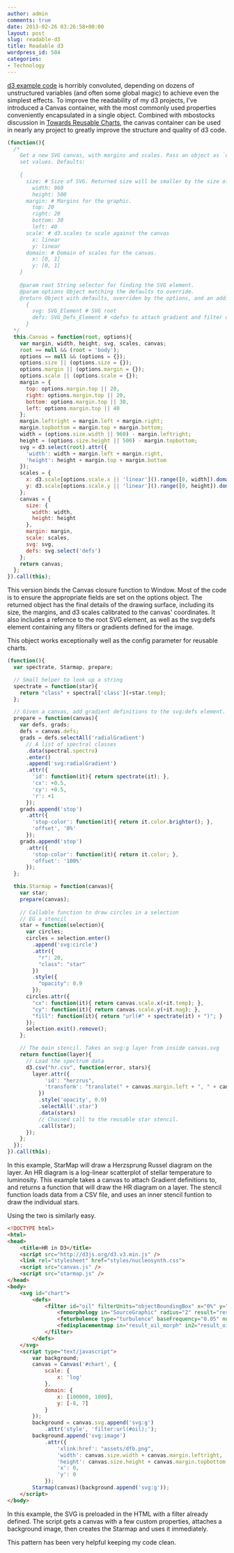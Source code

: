 ```yaml
---
author: admin
comments: true
date: 2013-02-26 03:26:58+00:00
layout: post
slug: readable-d3
title: Readable d3
wordpress_id: 504
categories:
- Technology
---
```


[d3 example code](https://github.com/mbostock/d3/wiki/Gallery) is horribly convoluted, depending on dozens of unstructured variables (and often some global magic) to achieve even the simplest effects. To improve the readability of my d3 projects, I've introduced a Canvas container, with the most commonly used properties conveniently encapsulated in a single object. Combined with mbostocks discussion in [Towards Reusable Charts](http://bost.ocks.org/mike/chart/), the canvas container can be used in nearly any project to greatly improve the structure and quality of d3 code.

<!-- more -->

```javascript "Readable Canvas (canvas.js)" https://gist.github.com/DavidSouther/5035560#file-canvas-js 
(function(){
  /*
    Get a new SVG canvas, with margins and scales. Pass an object as `options` to
    set values. Defaults:
  
    {
      size: # Size of SVG. Returned size will be smaller by the size of the margins.
        width: 960
        height: 500
      margin: # Margins for the graphic.
        top: 20
        right: 20
        bottom: 30
        left: 40
      scale: # d3.scales to scale against the canvas
        x: linear
        y: linear
      domain: # Domain of scales for the canvas.
        x: [0, 1]
        y: [0, 1]
    }
 
    @param root String selector for finding the SVG element.
    @param options Object matching the defaults to override.
    @return Object with defaults, overriden by the options, and an additional two properties:
      {
        svg: SVG_Element # SVG root
        defs: SVG_Defs_Element # <defs> to attach gradient and filter definitions to.
      }
  */
  this.Canvas = function(root, options){
    var margin, width, height, svg, scales, canvas;
    root == null && (root = 'body');
    options == null && (options = {});
    options.size || (options.size = {});
    options.margin || (options.margin = {});
    options.scale || (options.scale = {});
    margin = {
      top: options.margin.top || 20,
      right: options.margin.top || 20,
      bottom: options.margin.top || 30,
      left: options.margin.top || 40
    };
    margin.leftright = margin.left + margin.right;
    margin.topbottom = margin.top + margin.bottom;
    width = (options.size.width || 960) - margin.leftright;
    height = (options.size.height || 500) - margin.topbottom;
    svg = d3.select(root).attr({
      'width': width + margin.left + margin.right,
      'height': height + margin.top + margin.bottom
    });
    scales = {
      x: d3.scale[options.scale.x || 'linear']().range([0, width]).domain(options.domain.x || [0, 1]).nice(),
      y: d3.scale[options.scale.y || 'linear']().range([0, height]).domain(options.domain.y || [0, 1]).nice()
    };
    canvas = {
      size: {
        width: width,
        height: height
      },
      margin: margin,
      scale: scales,
      svg: svg,
      defs: svg.select('defs')
    };
    return canvas;
  };
}).call(this);
```

This version binds the Canvas closure function to Window. Most of the code is to ensure the appropriate fields are set on the options object. The returned object has the final details of the drawing surface, including its size, the margins, and d3 scales calibrated to the canvas' coordinates. It also includes a refernce to the root SVG element, as well as the svg:defs element containing any filters or gradients defined for the image.

This object works exceptionally well as the config parameter for reusable charts.

```javascript Herzsprung Russel Diagram (starmap.js) https://gist.github.com/DavidSouther/5035560#file-starmap-js
(function(){
  var spectrate, Starmap, prepare;

  // Small helper to look up a string
  spectrate = function(star){
    return "class" + spectral['class'](+star.temp);
  };

  // Given a canvas, add gradient definitions to the svg:defs element.
  prepare = function(canvas){
    var defs, grads;
    defs = canvas.defs;
    grads = defs.selectAll('radialGradient')
      // A list of spectral classes
      .data(spectral.spectro)
      .enter()
      .append('svg:radialGradient')
      .attr({
        'id': function(it){ return spectrate(it); },
        'cx': +0.5,
        'cy': +0.5,
        'r': +1
      });
    grads.append('stop')
      .attr({
        'stop-color': function(it){ return it.color.brighter(); },
        'offset', '0%'
      });
    grads.append('stop')
      .attr({
        'stop-color': function(it){ return it.color; },
        'offset': '100%'
      });
  };

  this.Starmap = function(canvas){
    var star;
    prepare(canvas);
 
    // Callable function to draw circles in a selection
    // EG a stencil
    star = function(selection){
      var circles;
      circles = selection.enter()
        .append('svg:circle')
        .attr({
          "r": 20,
          "class": "star"
        })
        .style({
          "opacity": 0.9
        });
      circles.attr({
        "cx": function(it){ return canvas.scale.x(+it.temp); },
        "cy": function(it){ return canvas.scale.y(+it.mag); },
        "fill": function(it){ return "url(#" + spectrate(it) + ")"; }
      });
      selection.exit().remove();
    };

    // The main stencil. Takes an svg:g layer from inside canvas.svg
    return function(layer){
      // Load the spectrum data
      d3.csv("hr.csv", function(error, stars){
        layer.attr({
            'id': "herzrus",
            'transform': "translate(" + canvas.margin.left + ", " + canvas.margin.right + ")"
          })
          .style('opacity', 0.9)
          .selectAll('.star')
          .data(stars)
          // Chained call to the reusable star stencil.
          .call(star);
      });
    };
  });
}).call(this);
```

In this example, StarMap will draw a Herzsprung Russel diagram on the layer. An HR diagram is a log-linear scatterplot of stellar temperature to luminosity. This example takes a canvas to attach Gradient definitions to, and returns a function that will draw the HR diagram on a layer. The stencil function loads data from a CSV file, and uses an inner stencil funtion to draw the individual stars.

Using the two is similarly easy.

```html Starmap https://gist.github.com/DavidSouther/5035560#file-starmap-html
<!DOCTYPE html>
<html>
<head>
    <title>HR in D3</title>
    <script src="http://d3js.org/d3.v3.min.js" />
    <link rel="stylesheet" href="styles/nucleosynth.css">
    <script src="canvas.js" />
    <script src="starmap.js" />
</head>
<body>
    <svg id="chart">
        <defs>
            <filter id="oil" filterUnits="objectBoundingBox" x="0%" y="0%" width="100%" height="100%">
                <femorphology in="SourceGraphic" radius="2" result="result_oil_morph" />
                <feturbulence type="turbulence" baseFrequency="0.05" numOctaves="2" result="result_oil_turb" />
                <fedisplacementmap in="result_oil_morph" in2="result_oil_turb" scale=4 xChannelSelector="R" yChannelSelector="G" />
            </filter>
        </defs>
    </svg>
    <script type="text/javascript">
        var background;
        canvas = Canvas('#chart', {
            scale: {
                x: 'log'
            },
            domain: {
                x: [100000, 1000],
                y: [-8, 7]
            }
        });
        background = canvas.svg.append('svg:g')
            .attr('style', 'filter:url(#oil);');
        background.append('svg:image')
            .attr({
                'xlink:href': "assets/dfb.png",
                'width': canvas.size.width + canvas.margin.leftright,
                'height': canvas.size.height + canvas.margin.topbottom,
                'x': 0,
                'y': 0
            });
        Starmap(canvas)(background.append('svg:g'));
    </script>
</body>
```

In this example, the SVG is preloaded in the HTML with a filter already defined. The script gets a canvas with a few custom properties, attaches a background image, then creates the Starmap and uses it immediately.

This pattern has been very helpful keeping my code clean.
